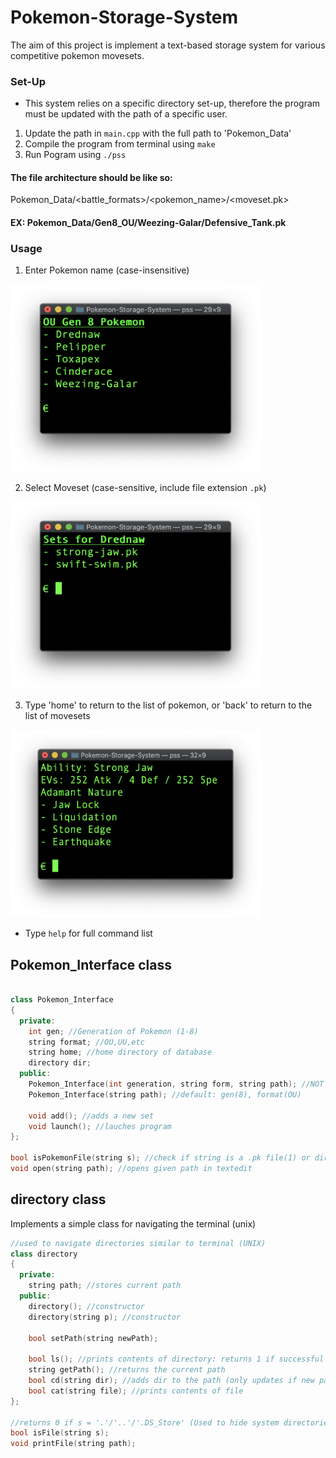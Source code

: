 # Pokemon-Storage-System
The aim of this project is implement a text-based storage system for various competitive pokemon movesets. 

### Set-Up

- This system relies on a specific directory set-up, therefore the program must be updated with the path of a specific user.
1) Update the path in `main.cpp` with the full path to 'Pokemon_Data'
2) Compile the program from terminal using `make`
3) Run Pogram using `./pss`

#### The file architecture should be like so:  
Pokemon_Data/<battle_formats>/<pokemon_name>/<moveset.pk> 
 
#### EX: Pokemon_Data/Gen8_OU/Weezing-Galar/Defensive_Tank.pk

### Usage
1) Enter Pokemon name (case-insensitive)
<img src="https://github.com/yokey21/Pokemon-Storage-System/blob/master/images/pokemon.png"  width="400" height="300" />

2) Select Moveset (case-sensitive, include file extension `.pk`)
<img src="https://github.com/yokey21/Pokemon-Storage-System/blob/master/images/sets.png"  width="400" height="300" />

3) Type 'home' to return to the list of pokemon, or 'back' to return to the list of movesets
<img src="https://github.com/yokey21/Pokemon-Storage-System/blob/master/images/set.png"  width="400" height="300" />

- Type `help` for full command list

## Pokemon_Interface class

```cpp

class Pokemon_Interface
{
  private:
    int gen; //Generation of Pokemon (1-8)
    string format; //OU,UU,etc
    string home; //home directory of database
    directory dir;
  public:
    Pokemon_Interface(int generation, string form, string path); //NOT IMPLEMENTED
    Pokemon_Interface(string path); //default: gen(8), format(OU)

    void add(); //adds a new set
    void launch(); //lauches program
};

bool isPokemonFile(string s); //check if string is a .pk file(1) or directory(0)
void open(string path); //opens given path in textedit


```

## directory class
Implements a simple class for navigating the terminal (unix)

```cpp
//used to navigate directories similar to terminal (UNIX)
class directory
{
  private:
    string path; //stores current path
  public:
    directory(); //constructor
    directory(string p); //constructor

    bool setPath(string newPath);

    bool ls(); //prints contents of directory: returns 1 if successful
    string getPath(); //returns the current path
    bool cd(string dir); //adds dir to the path (only updates if new path is valid)
    bool cat(string file); //prints contents of file
};

//returns 0 if s = '.'/'..'/'.DS_Store' (Used to hide system directories)
bool isFile(string s);
void printFile(string path);

```
